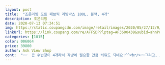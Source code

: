 ```yaml
---
layout: post 
title:  "조은리빙 도트 패브릭 리빙박스 100L, 블랙, 4개" 
description: 조은리빙  ..
date: 2020-07-13 07:34:51 
img: https://static.coupangcdn.com/image/retail/images/2020/05/27/12/9/8e1fe071-a65c-42c1-90d4-fd3fa64c18b3.jpg 
linkUrl: https://link.coupang.com/re/AFFSDP?lptag=AF3600438&subid=ahnPublicAsk&pageKey=1630359646&itemId=2780998128&vendorItemId=70770758405&traceid=V0-113-cce0223aab98f59e 
categories: [1015] 
color: 006064 
price: 39800 
author: Ask View Shop 
cont:  "♡♡  큰 수납장이 4개라서 각방에 필요한 만큼 놔둬도 되네요!^^<br/>♡♡그리고, 도트 모양이 예뻐서 디스플레이 효과를 톡톡히 보기도 하고,♡♡ ♡♡검정색이라 때 타지 않아요! ㅎ♡♡<br/>♡♡무엇보다 무엇이 들어있는지<br/>♡♡이사갈 때도 이삿짐 정리하기 너무 좋네요!♡♡<br/>ㅣ년 자치 생활하면<br/>갠적으로  1프로 아쉬운건 색깔 ㅋㅋ넘 어두워서... <br/>  ㅋ<br/>계절 지나지 않은 지금 입는 옷 모두 수납 가능하네요.<br/>♡♡<br/>고맙습니다.<br/>♡♡<br/>그 옛날 옷장겸 이불장보다 부피는 작은데,<br/>그 옷장은 지지대가 없어<br/>그 옷장을 모티브해서<br/>그런데 조립법도 포장에 간단히 인쇄가 되어있음 좋겠어요.<br/> 첨에 어떻게 해야하는지 헷갈려서 쿠팡 다시 검색해서 조립했어요.<br/><br/>그런데 조은리빙 도트 리빙박스 100L 블랙 4입을 집에 들이고 나서 마치 블랙홀에 빠진 듯 계속 들어가는 놀라운 수납력에 매료되었답니다.<br/>^^<br/>그리고, ♡♡♡발수.<br/> 방수 효과가 있다하니  더더욱 좋네요.<br/>♡♡♡<br/>금방 모양새가 빠져<br/>긍데  이것도  생각해보니 때가 안 탈 색깔이긴하죠  베이지색 썼다가 때 엄청 타서 좀 그랬던 적도 있었는데... <br/>.<br/><br/>나머지 셋은 식구별로 하나씩 안입는 옷 정리하라며 배급했어요.<br/>ㅋ<br/>낱개 하나하나 비닐포장 되어 두 개씩 다시 묶어 비닐포장, 그 위에 다시 검은 비닐로 포장.<br/> 깨끗한 배송 칭찬합니다<br/>너무 맘에 들고,<br/>다음에도 사게 되면 여기서 사야 겠어요^^ 재구매하는 날에<br/>리빙 옷 박스 넘 좋네요^0^<br/>만들어진 것 같습니다.<br/><br/>매번 입을 옷이 없음에도 불구하고 막상 버리지도 못하는 옷들옷들... <br/>옷장에 빽빡하게 걸고도 모자라 대형 택배 박스에 넣어 대충 몇 계절을 버티고 있다가 다시 계절이 바뀌면 그게 어디에 있더라... <br/>뒤지기 삼매경... <br/>에효<br/>못 쓰게 돼 튼튼한 장롱을<br/>물론 방수 발수 효과도 안돼 물 쏟으면 최악이었지요!<br/>미혼인데다가 여자 직장인이어서  옷이 좀 많은 편인데, 옷 정리 하기 넘 좋을것 같아요  박스도 4개 세트이니  계절별로 하나씩 ㅎㅎㅎㅎ 조아조아<br/>발수코팅으로 인해 냄새가 심하다는 분이 가끔 있던데 저는 네 개를 다 조립해서 안방에 며칠간 쌓아뒀는데도 별다른 냄새를 느끼지 못했어요.<br/> 제가 둔한걸까요? 나름 냄새 잘 맡는데요... <br/>여튼 제 꺼는 새것 감안하면 냄새는 없는 것 같군요.<br/><br/>사용하던 리빙 옷 박스가 넘 낡아서 찾아보다가  새로 구매하게 되었는데요<br/>상부와 전면부에 2도어는 두 개의 지퍼로 여닫을 수 있어 튼튼하고 편리합니다.<br/> 전면과 측면의 투명창을 통해 내용물 확인이 가능하며 내부에 있는 3와이어는 튼튼하게 전체 틀을 받쳐주고, 측면의 손잡이는 이동시 편리를, 측면의 네임텍은 투명창 외에 다시 한번 체크 가능하게 세심하게 디자인 되었습니다.<br/><br/>새로 하나 더 장만해야 되나 싶었는데,<br/>수납 공간 크고 넓어<br/>수납형으로는 아주 큰 사이즈 100L 수납형이거든요.<br/><br/>아주 튼튼하면서<br/>여튼 빨리 봄에 입었던 얇은 니트들도 정리 해 놓고 쉬어야 겠다요 <br/>여튼... <br/>크기가 엄청 크네.<br/>.<br/> ㅎㅎㅎㅎ  압축해 놓은  차렵이불도 반으로 접으니 쏙 들어갈 정도로 크기도 장난아니게 커서  옷들도 엄청 많이 들어갈것 같아요ㅎㅎㅎ<br/>예전 25년전  자치?라고 하죠? 생활할 때 천 옷장을 사용한 적 있는데요.<br/><br/>오 근데 배송도 완전 ㅎㅎ 낱개당 깨끗하게 비닐포장 되어있고 포장되어 있는 그걸 다시 또 2개씩 묶어 또 비닐로 재포장 그걸 다시 또 택배비닐로 포장 ㅎㅎ  깨끗하고 안전한 포장에 놀랬네요^^  포장 굿!!<br/>옷이 많아질 때마다 걸어둔 옷, 쳐 박아둔  옷등으로 옷장이 몸살을 앓아<br/>요즘 나오는 미니 수납형은<br/>우리나라 4계절은 패션산업에 기여는 했을지 모르겠지만 주부들에게는 철마다 큰 숙제입니다.<br/>ㅜㅜ<br/>이것보다  작은걸 살까 하다가, 늘 옷이 넘쳐 지퍼를 억지로 온 힘을 들여  안 뜯어지게 조심히 닫아야 했던  때를 생각하며 큰걸 주문하게 되었어요<br/>이것저것 리빙박스 검색하다가 오랜 사용 경험을 통해 좀 튼튼하고  큰 걸 구매 하고 싶었는데<br/>이불.<br/> 계절 지난 옷.<br/><br/>재 구입했던 적이 있는데요... <br/><br/>전에 다른 곳에서 샀던 것들은 이렇게까지 포장되어 있지 않았던것 같은데... <br/>.<br/><br/>제 옷장 좀 보세요.<br/> 부끄럽지만 이렇게 대충 틈새마다 택배박스로 철 지난 옷을 수납해서 영보기에도 어수선하고, 찾을 때도 애를 먹었는데 이건 뭐 택배박스 두 개 분량의 옷이 너끈히 들어가네요.<br/> 봄가을 티셔츠랑 바지 위주로 40벌은 들어간 것 같아요.<br/> 와우 언빌리버블<br/>제가 딱 필요하고 찾던<br/>지퍼도 잘 되고 튼튼하네요  지지대도 좋고<br/>첨 꺼냈을 땐 겉이 흐물거리는 느낌? 이었는데.<br/>.<br/>  대박.<br/>.<br/> 받쳐주는 지지대용 철사가 완전 튼튼... <br/> ㄷㄷㄷ  지지대가 엄청 튼튼해요  다른건  세워도 어떤건 다시 쓰러지는 것도 있었는데.<br/>.<br/>( 워낙  옷이 많아  다양한 리빙박스를 몇년간  사용해왔던 저라.<br/>.<br/>) 이건... <br/> 철사를 지지대 하기 위해  펴는 것도 힘을 조금 들여서 해아할만큼 완전 튼튼!!  뻣뻣해서가 아니라 그날 말 그대로 튼튼이네요!!  찐!!! 리얼 입니닷!!<br/>하나는 우리집 막내의 사랑하는 인형들 수납... <br/>어휴 정말 엄마한테는 애물단지.<br/>.<br/>2인용 식탁 위를 가득 채웠던 봉제인형들이 싹 다 들어가네요.<br/><br/>한 계절만 지나도 잊어버리는데,<br/>" 
---
```

